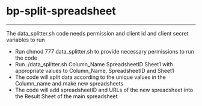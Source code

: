 # bp-split-spreadsheet
<hr>
<p>The data_splitter.sh code needs permission and client id and client secret variables to run</p>

- Run chmod 777 data_splitter.sh to provide necessary permissions to run the code
- Run ./data_splitter.sh Column_Name SpreadsheetID Sheet1 with appropriate values to Column_Name, SpreadsheetID and Sheet1
- The code will split data according to the unique values in the Column_name and make new spreadsheets
- The code will add spreadsheetID and URLs of the new spreadsheet into the Result Sheet of the main spreadsheet
